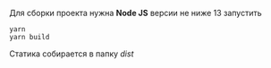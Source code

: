 
Для сборки проекта нужна **Node JS** версии не ниже 13
запустить

    yarn
    yarn build

Статика собирается в папку _dist_
